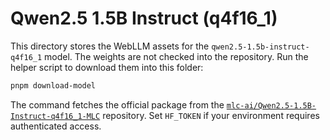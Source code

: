 # Qwen2.5 1.5B Instruct (q4f16_1)

This directory stores the WebLLM assets for the `qwen2.5-1.5b-instruct-q4f16_1`
model. The weights are not checked into the repository. Run the helper script to
download them into this folder:

```bash
pnpm download-model
```

The command fetches the official package from the
[`mlc-ai/Qwen2.5-1.5B-Instruct-q4f16_1-MLC`](https://huggingface.co/mlc-ai/Qwen2.5-1.5B-Instruct-q4f16_1-MLC)
repository. Set `HF_TOKEN` if your environment requires authenticated access.
